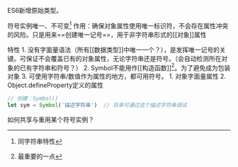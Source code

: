 ES6新增原始类型。

符号实例唯一、不可变[^1]
作用：确保对象属性使用唯一标识符，不会存在属性冲突的风险。只是用来==创建唯一记号==，用于非字符串形式的[[对象]]属性

特性
	1. 没有字面量语法（所有[[数据类型]]中唯一一个？），是发挥唯一记号的关键。可保证不会覆盖已有的对象属性，无论字符串还是符号。（会自动检测所在对象的已有字符串和符号？）
	2. Symbol不能用作[[构造函数]][^2]。为了避免成为包装对象
	3. 可使用字符串/数值作为属性的地方，都可用符号。
		1. 对象字面量属性
		2. Object.defineProperty定义的属性

```javascript
// 创建：Symbol()
let sym = Symbol('描述字符串')  // 将来可通过这个描述字符串调试

```

如何共享与重用某个符号实例？

[^1]: 同字符串特性
[^2]: 最重要的一点